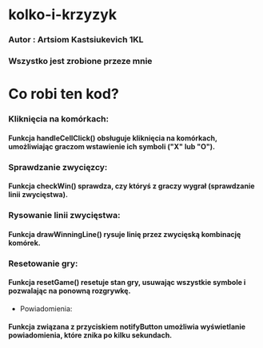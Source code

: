 # kolko-i-krzyzyk

### Autor : Artsiom Kastsiukevich 1KL
### Wszystko jest zrobione przeze mnie

# Co robi ten kod?

### Kliknięcia na komórkach:

#### Funkcja handleCellClick() obsługuje kliknięcia na komórkach, umożliwiając graczom wstawienie ich symboli ("X" lub "O").

### Sprawdzanie zwycięzcy:

#### Funkcja checkWin() sprawdza, czy któryś z graczy wygrał (sprawdzanie linii zwycięstwa).

### Rysowanie linii zwycięstwa:

#### Funkcja drawWinningLine() rysuje linię przez zwycięską kombinację komórek.

### Resetowanie gry:

#### Funkcja resetGame() resetuje stan gry, usuwając wszystkie symbole i pozwalając na ponowną rozgrywkę.

* Powiadomienia:

#### Funkcja związana z przyciskiem notifyButton umożliwia wyświetlanie powiadomienia, które znika po kilku sekundach.









